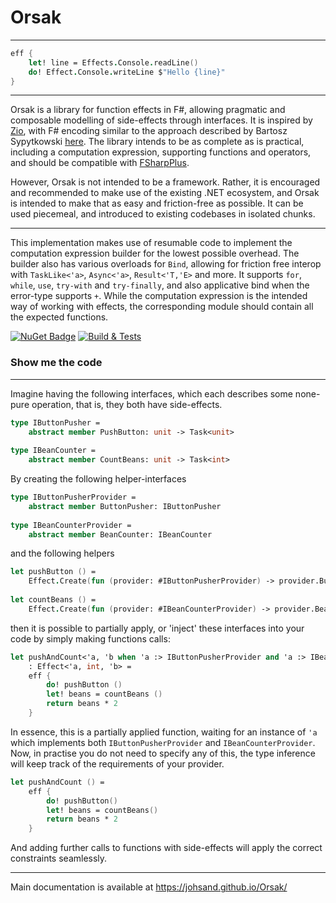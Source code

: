 Orsak
======
---
```fsharp
eff {
    let! line = Effects.Console.readLine()
    do! Effect.Console.writeLine $"Hello {line}"
}
```
---

Orsak is a library for function effects in F#, allowing pragmatic and composable modelling of side-effects through interfaces. 
It is inspired by [Zio](https://zio.dev), with F# encoding similar to the approach described by Bartosz Sypytkowski [here](https://www.bartoszsypytkowski.com/dealing-with-complex-dependency-injection-in-f/). 
The library intends to be as complete as is practical, including a computation expression, supporting functions and operators, and should be compatible with
[FSharpPlus](https://fsprojects.github.io/FSharpPlus/).

However, Orsak is not intended to be a framework. Rather, it is encouraged and recommended to make use of the existing .NET ecosystem, and 
Orsak is intended to make that as easy and friction-free as possible. It can be used piecemeal, and introduced to existing codebases in isolated chunks.

---

This implementation makes use of resumable code to implement the computation expression builder for the lowest possible overhead. 
The builder also has various overloads for ``Bind``, allowing for friction free interop with ``TaskLike<'a>``, ``Async<'a>``, ``Result<'T,'E>`` and more.
It supports ``for``, ``while``, ``use``, ``try-with`` and ``try-finally``, and also applicative bind when the error-type supports ``+``.
While the computation expression is the intended way of working with effects, the corresponding module should contain all the expected functions.

[![NuGet Badge](https://img.shields.io/nuget/v/Orsak.svg?style=flat)](https://www.nuget.org/packages/Orsak) 
[![Build & Tests](https://github.com/JohSand/Orsak/actions/workflows/github-actions.yml/badge.svg)](https://github.com/JohSand/Orsak/actions/workflows/github-actions.yml?query=branch%3Amain)


### Show me the code

---
Imagine having the following interfaces, which each describes some none-pure operation, that is, they both have side-effects.
```fsharp
type IButtonPusher =
    abstract member PushButton: unit -> Task<unit>
    
type IBeanCounter =
    abstract member CountBeans: unit -> Task<int>
```
By creating the following helper-interfaces
```fsharp
type IButtonPusherProvider =
    abstract member ButtonPusher: IButtonPusher
    
type IBeanCounterProvider =
    abstract member BeanCounter: IBeanCounter
```
and the following helpers
```fsharp
let pushButton () =
    Effect.Create(fun (provider: #IButtonPusherProvider) -> provider.ButtonPusher.PushButton())
    
let countBeans () =
    Effect.Create(fun (provider: #IBeanCounterProvider) -> provider.BeanCounter.CountBeans())
```
then it is possible to partially apply, or 'inject' these interfaces into your code by simply making functions calls:
```fsharp
let pushAndCount<'a, 'b when 'a :> IButtonPusherProvider and 'a :> IBeanCounterProvider> ()
    : Effect<'a, int, 'b> =
    eff {
        do! pushButton ()
        let! beans = countBeans ()
        return beans * 2
    }
```
In essence, this is a partially applied function, waiting for an instance of `'a` which implements both `IButtonPusherProvider` and `IBeanCounterProvider`.
Now, in practise you do not need to specify any of this, the type inference will keep track of the requirements of your provider.
```fsharp
let pushAndCount () =
    eff {
        do! pushButton()
        let! beans = countBeans()
        return beans * 2
    }
```
And adding further calls to functions with side-effects will apply the correct constraints seamlessly. 


---

Main documentation is available at https://johsand.github.io/Orsak/